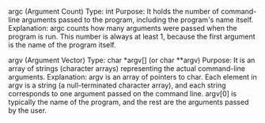 argc (Argument Count)
Type: int
Purpose: It holds the number of command-line arguments passed to the program, including the program's name itself.
Explanation: argc counts how many arguments were passed when the program is run. This number is always at least 1, because the first argument is the name of the program itself.

argv (Argument Vector)
Type: char *argv[] (or char **argv)
Purpose: It is an array of strings (character arrays) representing the actual command-line arguments.
Explanation: argv is an array of pointers to char. Each element in argv is a string (a null-terminated character array), and each string corresponds to one argument passed on the command line. argv[0] is typically the name of the program, and the rest are the arguments passed by the user.

